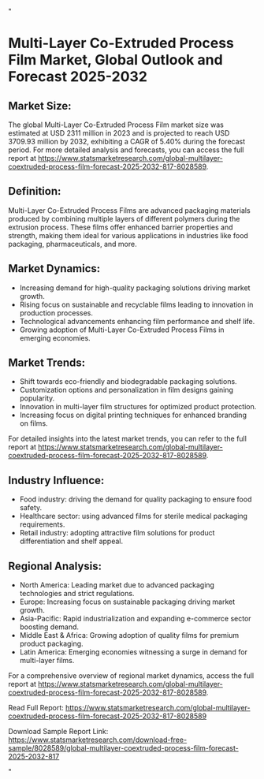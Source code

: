 <p>&quot;</p>

<h1>Multi-Layer Co-Extruded Process Film Market, Global Outlook and Forecast 2025-2032</h1>

<h2>Market Size:</h2>

<p>The global Multi-Layer Co-Extruded Process Film market size was estimated at USD 2311 million in 2023 and is projected to reach USD 3709.93 million by 2032, exhibiting a CAGR of 5.40% during the forecast period. For more detailed analysis and forecasts, you can access the full report at <a href="https://www.statsmarketresearch.com/global-multilayer-coextruded-process-film-forecast-2025-2032-817-8028589">https://www.statsmarketresearch.com/global-multilayer-coextruded-process-film-forecast-2025-2032-817-8028589</a>.</p>

<h2>Definition:</h2>

<p>Multi-Layer Co-Extruded Process Films are advanced packaging materials produced by combining multiple layers of different polymers during the extrusion process. These films offer enhanced barrier properties and strength, making them ideal for various applications in industries like food packaging, pharmaceuticals, and more.</p>

<h2>Market Dynamics:</h2>

<ul>
	<li>Increasing demand for high-quality packaging solutions driving market growth.</li>
	<li>Rising focus on sustainable and recyclable films leading to innovation in production processes.</li>
	<li>Technological advancements enhancing film performance and shelf life.</li>
	<li>Growing adoption of Multi-Layer Co-Extruded Process Films in emerging economies.</li>
</ul>

<h2>Market Trends:</h2>

<ul>
	<li>Shift towards eco-friendly and biodegradable packaging solutions.</li>
	<li>Customization options and personalization in film designs gaining popularity.</li>
	<li>Innovation in multi-layer film structures for optimized product protection.</li>
	<li>Increasing focus on digital printing techniques for enhanced branding on films.</li>
</ul>

<p>For detailed insights into the latest market trends, you can refer to the full report at <a href="https://www.statsmarketresearch.com/global-multilayer-coextruded-process-film-forecast-2025-2032-817-8028589">https://www.statsmarketresearch.com/global-multilayer-coextruded-process-film-forecast-2025-2032-817-8028589</a>.</p>

<h2>Industry Influence:</h2>

<ul>
	<li>Food industry: driving the demand for quality packaging to ensure food safety.</li>
	<li>Healthcare sector: using advanced films for sterile medical packaging requirements.</li>
	<li>Retail industry: adopting attractive film solutions for product differentiation and shelf appeal.</li>
</ul>

<h2>Regional Analysis:</h2>

<ul>
	<li>North America: Leading market due to advanced packaging technologies and strict regulations.</li>
	<li>Europe: Increasing focus on sustainable packaging driving market growth.</li>
	<li>Asia-Pacific: Rapid industrialization and expanding e-commerce sector boosting demand.</li>
	<li>Middle East &amp; Africa: Growing adoption of quality films for premium product packaging.</li>
	<li>Latin America: Emerging economies witnessing a surge in demand for multi-layer films.</li>
</ul>

<p>For a comprehensive overview of regional market dynamics, access the full report at <a href="https://www.statsmarketresearch.com/global-multilayer-coextruded-process-film-forecast-2025-2032-817-8028589">https://www.statsmarketresearch.com/global-multilayer-coextruded-process-film-forecast-2025-2032-817-8028589</a>.</p>

<p>Read Full Report: <a href="https://www.statsmarketresearch.com/global-multilayer-coextruded-process-film-forecast-2025-2032-817-8028589">https://www.statsmarketresearch.com/global-multilayer-coextruded-process-film-forecast-2025-2032-817-8028589</a></p>

<p>Download Sample Report Link: <a href="https://www.statsmarketresearch.com/download-free-sample/8028589/global-multilayer-coextruded-process-film-forecast-2025-2032-817">https://www.statsmarketresearch.com/download-free-sample/8028589/global-multilayer-coextruded-process-film-forecast-2025-2032-817</a></p>

<p>&quot;</p>
